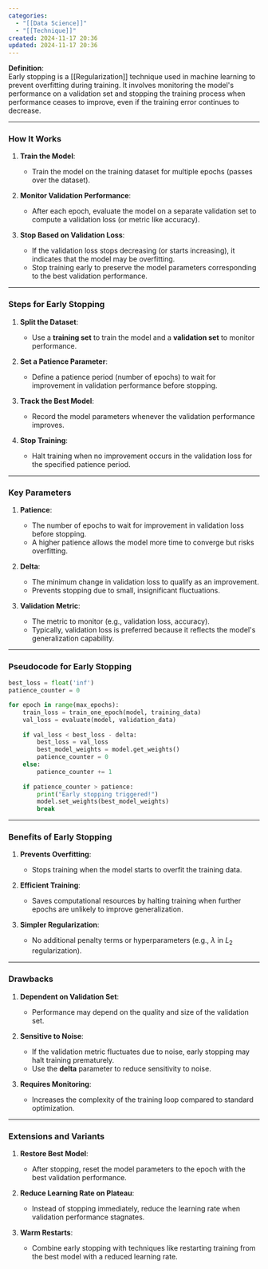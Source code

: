 ```yaml
---
categories:
  - "[[Data Science]]"
  - "[[Technique]]"
created: 2024-11-17 20:36
updated: 2024-11-17 20:36
---
```

**Definition**:  
Early stopping is a [[Regularization]] technique used in machine learning to prevent overfitting during training. It involves monitoring the model's performance on a validation set and stopping the training process when performance ceases to improve, even if the training error continues to decrease.  

---

### **How It Works**  

1. **Train the Model**:  
   - Train the model on the training dataset for multiple epochs (passes over the dataset).  

2. **Monitor Validation Performance**:  
   - After each epoch, evaluate the model on a separate validation set to compute a validation loss (or metric like accuracy).  

3. **Stop Based on Validation Loss**:  
   - If the validation loss stops decreasing (or starts increasing), it indicates that the model may be overfitting.  
   - Stop training early to preserve the model parameters corresponding to the best validation performance.  

---

### **Steps for Early Stopping**  

1. **Split the Dataset**:  
   - Use a **training set** to train the model and a **validation set** to monitor performance.  

2. **Set a Patience Parameter**:  
   - Define a patience period (number of epochs) to wait for improvement in validation performance before stopping.  

3. **Track the Best Model**:  
   - Record the model parameters whenever the validation performance improves.  

4. **Stop Training**:  
   - Halt training when no improvement occurs in the validation loss for the specified patience period.  

---

### **Key Parameters**  

1. **Patience**:  
   - The number of epochs to wait for improvement in validation loss before stopping.  
   - A higher patience allows the model more time to converge but risks overfitting.  

2. **Delta**:  
   - The minimum change in validation loss to qualify as an improvement.  
   - Prevents stopping due to small, insignificant fluctuations.  

3. **Validation Metric**:  
   - The metric to monitor (e.g., validation loss, accuracy).  
   - Typically, validation loss is preferred because it reflects the model's generalization capability.  

---

### **Pseudocode for Early Stopping**  

```python
best_loss = float('inf')
patience_counter = 0

for epoch in range(max_epochs):
    train_loss = train_one_epoch(model, training_data)
    val_loss = evaluate(model, validation_data)
    
    if val_loss < best_loss - delta:
        best_loss = val_loss
        best_model_weights = model.get_weights()
        patience_counter = 0
    else:
        patience_counter += 1
    
    if patience_counter > patience:
        print("Early stopping triggered!")
        model.set_weights(best_model_weights)
        break
```

---

### **Benefits of Early Stopping**  

1. **Prevents Overfitting**:  
   - Stops training when the model starts to overfit the training data.  

2. **Efficient Training**:  
   - Saves computational resources by halting training when further epochs are unlikely to improve generalization.  

3. **Simpler Regularization**:  
   - No additional penalty terms or hyperparameters (e.g., $\lambda$ in $L_2$ regularization).  

---

### **Drawbacks**  

1. **Dependent on Validation Set**:  
   - Performance may depend on the quality and size of the validation set.  

2. **Sensitive to Noise**:  
   - If the validation metric fluctuates due to noise, early stopping may halt training prematurely.  
   - Use the **delta** parameter to reduce sensitivity to noise.  

3. **Requires Monitoring**:  
   - Increases the complexity of the training loop compared to standard optimization.  

---

### **Extensions and Variants**  

1. **Restore Best Model**:  
   - After stopping, reset the model parameters to the epoch with the best validation performance.  

2. **Reduce Learning Rate on Plateau**:  
   - Instead of stopping immediately, reduce the learning rate when validation performance stagnates.  

3. **Warm Restarts**:  
   - Combine early stopping with techniques like restarting training from the best model with a reduced learning rate.  